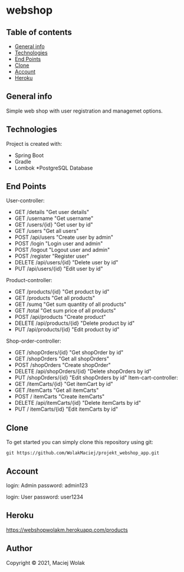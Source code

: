 # webshop

## Table of contents
* [General info](#general-info)
* [Technologies](#technologies)
* [End Points](#end-points)
* [Clone](#clone)
* [Account](#account)
* [Heroku](#heroku)

## General info
Simple web shop with user registration and managemet options.

## Technologies
Project is created with:
* Spring Boot
* Gradle
* Lombok
 *PostgreSQL Database

## End Points
User-controller:
* GET	/details		"Get user details"
* GET 	/username		"Get username"
* GET 	/users/{id}		"Get user by id"
* GET 	/users			"Get all users"
* POST 	/api/users		"Create user by admin"
* POST 	/login			"Login user and admin"
* POST 	/logout			"Logout user and admin"
* POST 	/register		"Register user"
* DELETE 	/api/users/{id}		"Delete user by id"
* PUT 	/api/users/{id}		"Edit user by id"

Product-controller:
* GET	/products/{id}		"Get product by id"
* GET	/products		"Get all products"
* GET	/sumq			"Get sum quantity of all products"
* GET	/total			"Get sum price of all products"
* POST	/api/products		"Create product"
* DELETE	/api/products/{id}	"Delete product by id"
* PUT	/api/products/{id}	"Edit product by id"

Shop-order-controller:
* GET	/shopOrders/{id}	"Get shopOrder by id"
* GET	/shopOrders		"Get all shopOrders"
* POST	/shopOrders		"Create shopOrder"
* DELETE	/api/shopOrders/{id}	"Delete shopOrders by id"
* PUT	/shopOrders/{id}	"Edit shopOrders by id"
  Item-cart-controller:
* GET	/itemCarts/{id}		"Get itemCart by id"
* GET	/itemCarts		"Get all itemCarts"
* POST	/ itemCarts		"Create itemCarts"
* DELETE	/api/itemCarts/{id}	"Delete itemCarts by id"
* PUT	/ itemCarts/{id}	"Edit itemCarts by id"

## Clone
To get started you can simply clone this repository using git:

```
git https://github.com/WolakMaciej/projekt_webshop_app.git

```

## Account
login: Admin
password: admin123

login: User
password: user1234

## Heroku
https://webshopwolakm.herokuapp.com/products

## Author

Copyright &copy; 2021, Maciej Wolak

